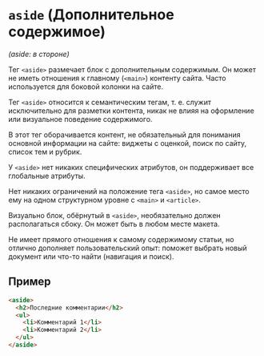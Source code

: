 # `aside` (Дополнительное содержимое)

_(aside: в стороне)_

Тег `<aside>` размечает блок с дополнительным содержимым. Он может не иметь отношения к главному (`<main>`) контенту сайта. Часто используется для боковой колонки на сайте.

Тег `<aside>` относится к семантическим тегам, т. е. служит исключительно для разметки контента, никак не влияя на оформление или визуальное поведение содержимого.

В этот тег оборачивается контент, не обязательный для понимания основной информации на сайте: виджеты с оценкой, поиск по сайту, список тем и рубрик.

У `<aside>` нет никаких специфических атрибутов, он поддерживает все глобальные атрибуты.

Нет никаких ограничений на положение тега `<aside>`, но самое место ему на одном структурном уровне с `<main>` и `<article>`.

Визуально блок, обёрнутый в `<aside>`, необязательно должен располагаться сбоку. Он может быть в любом месте макета.

Не имеет прямого отношения к самому содержимому статьи, но отлично дополняет пользовательский опыт: поможет выбрать новый документ или что-то найти (навигация и поиск).

## Пример

```html
<aside>
  <h2>Последние комментарии</h2>
  <ul>
    <li>Комментарий 1</li>
    <li>Комментарий 2</li>
  </ul>
</aside>
```
